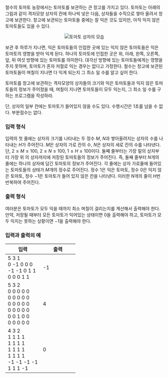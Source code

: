 철수의 토마토 농장에서는 토마토를 보관하는 큰 창고를 가지고 있다. 토마토는 아래의 그림과 같이 격자모양 상자의 칸에 하나씩 넣은 다음, 상자들을 수직으로 쌓아 올려서 창고에 보관한다. 창고에 보관되는 토마토들 중에는 잘 익은 것도 있지만, 아직 익지 않은 토마토들도 있을 수 있다.

<center>

![토마토 상자의 모습](https://s3.ap-northeast-2.amazonaws.com/oj.uz/old/KOI13_tomato3D/img.png?dl=1)

</center>

보관 후 하루가 지나면, 익은 토마토들의 인접한 곳에 있는 익지 않은 토마토들은 익은 토마토의 영향을 받아 익게 된다. 하나의 토마토에 인접한 곳은 위, 아래, 왼쪽, 오른쪽, 앞, 뒤 여섯 방향에 있는 토마토를 의미한다. 대각선 방향에 있는 토마토들에게는 영향을 주지 못하며, 토마토가 혼자 저절로 익는 경우는 없다고 가정한다. 철수는 창고에 보관된 토마토들이 며칠이 지나면 다 익게 되는지 그 최소 일 수를 알고 싶어 한다.

토마토를 창고에 보관하는 격자모양의 상자들의 크기와 익은 토마토들과 익지 않은 토마토들의 정보가 주어졌을 때, 며칠이 지나면 토마토들이 모두 익는지, 그 최소 일 수를 구하는 프로그램을 작성하라.

단, 상자의 일부 칸에는 토마토가 들어있지 않을 수도 있다. 수행시간은 1초를 넘을 수 없다. 부분점수는 없다.

### 입력 형식

입력의 첫 줄에는 상자의 크기를 나타내는 두 정수 $M$, $N$과 쌓아올려지는 상자의 수를 나타내는 $H$가 주어진다. $M$은 상자의 가로 칸의 수, $N$은 상자의 세로 칸의 수를 나타낸다. 단, $2 \le M \le 100$, $2 \le N \le 100$, $1 \le H \le 100$이다. 둘째 줄부터는 가장 밑의 상자부터 가장 위 의 상자까지에 저장된 토마토들의 정보가 주어진다. 즉, 둘째 줄부터 $N$개의 줄에는 하나의 상자에 담긴 토마토의 정보가 주어진다. 각 줄에는 상자 가로줄에 들어있는 토마토들의 상태가 $M$개의 정수로 주어진다. 정수 $1$은 익은 토마토, 정수 $0$은 익지 않은 토마토, 정수 $-1$은 토마토가 들어 있지 않은 칸을 나타낸다. 이러한 $N$개의 줄이 $H$번 반복하여 주어진다.

### 출력 형식

여러분은 토마토가 모두 익을 때까지 최소 며칠이 걸리는지를 계산해서 출력해야 한다. 만약, 저장될 때부터 모든 토마토가 익어있는 상태이면 $0$을 출력해야 하고, 토마토가 모두 익지는 못하는 상황이면 $-1$을 출력해야 한다.

### 입력과 출력의 예

<table class='table table-bordered table-condensed'>
 <thead>
  <tr>
   <th style="width: 50%;">입력</th>
   <th>출력</th>
  </tr>
 </thead>
 <tbody>
  <tr>
   <td class="code-font">5 3 1<br/>
0 -1 0 0 0<br/>
-1 -1 0 1 1<br/>
0 0 0 1 1</td>
   <td class="code-font">-1</td>
  </tr>
  <tr>
   <td class="code-font">5 3 2<br/>
0 0 0 0 0<br/>
0 0 0 0 0<br/>
0 0 0 0 0<br/>
0 0 0 0 0<br/>
0 0 1 0 0<br/>
0 0 0 0 0</td>
   <td class="code-font">4</td>
  </tr>
  <tr>
   <td class="code-font">4 3 2<br/>
1 1 1 1<br/>
1 1 1 1<br/>
1 1 1 1<br/>
1 1 1 1<br/>
-1 -1 -1 -1<br/>
1 1 1 -1</td>
   <td class="code-font">0</td>
  </tr>
 </tbody>
</table>
